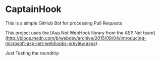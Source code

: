 # CaptainHook
This is a simple GitHub Bot for processing Pull Requests

This project uses the [Asp.Net WebHook library from the ASP.Net team]
(http://blogs.msdn.com/b/webdev/archive/2015/09/04/introducing-microsoft-asp-net-webhooks-preview.aspx).

Just Testing the roundtrip
